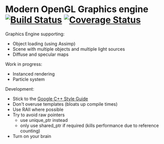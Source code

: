 # Modern OpenGL Graphics engine [![Build Status](https://travis-ci.org/Spotlight0xff/render-ogl.svg?branch=master)](https://travis-ci.org/Spotlight0xff/render-ogl) [![Coverage Status](https://coveralls.io/repos/github/Spotlight0xff/render-ogl/badge.svg?branch=master)](https://coveralls.io/github/Spotlight0xff/render-ogl?branch=master)

Graphics Engine supporting:
* Object loading (using Assimp)
* Scene with multiple objects and multiple light sources
* Diffuse and specular maps

Work in progress:
* Instanced rendering
* Particle system

Development:
* Stick to the [Google C++ Style Guide](https://google.github.io/styleguide/cppguide.html)
* Don't overuse templates (bloats up compile times)
* Use RAII where possible
* Try to avoid raw pointers
  * use unique_ptr instead
  * only use shared_ptr if required (kills performance due to reference counting)
* Turn on your brain
